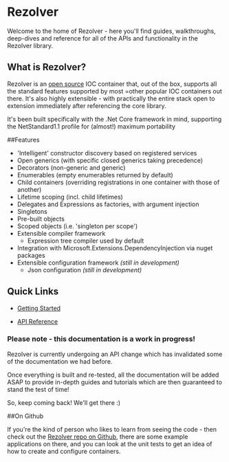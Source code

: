 # Rezolver

Welcome to the home of Rezolver - here you'll find guides, walkthroughs, deep-dives and 
reference for all of the APIs and functionality in the Rezolver library.

## What is Rezolver?

Rezolver is an [open source](https://github.com/ZolutionSoftware/Rezolver) IOC container that, out of the box, supports all the standard 
features supported by most =other popular IOC containers out there.  It's also highly extensible - with practically the entire stack open
to extension immediately after referencing the core library.

It's been built specifically with the .Net Core framework in mind, supporting the NetStandard1.1 profile for (almost!) maximum portability

##Features

- 'Intelligent' constructor discovery based on registered services
- Open generics (with specific closed generics taking precedence)
- Decorators (non-generic and generic)
- Enumerables (empty enumerables returned by default)
- Child containers (overriding registrations in one container with those of another)
- Lifetime scoping (incl. child lifetimes)
- Delegates and Expressions as factories, with argument injection
- Singletons
- Pre-built objects
- Scoped objects (i.e. 'singleton per scope')
- Extensible compiler framework
  - Expression tree compiler used by default
- Integration with Microsoft.Extensions.DependencyInjection via nuget packages
- Extensible configuration framework *(still in development)*
  - Json configuration *(still in development)*

## Quick Links

- [Getting Started](rezolver-usage/)
<!--- [Nuget Packages](rezolver-usage/nuget-packages/) -->
- [API Reference](rezolver-api/)

### Please note - this documentation is a work in progress!

Rezolver is currently undergoing an API change which has invalidated some of the documentation we had before.

Once everything is built and re-tested, all the documentation will be added ASAP to provide in-depth guides and tutorials
which are then guaranteed to stand the test of time!

So, keep coming back!  We'll get there :)

##On Github

If you're the kind of person who likes to learn from seeing the code - then check out the [Rezolver repo on Github](https://github.com/ZolutionSoftware/Rezolver),
there are some example applications on there, and you can look at the unit tests to get an idea of how to create and configure containers.